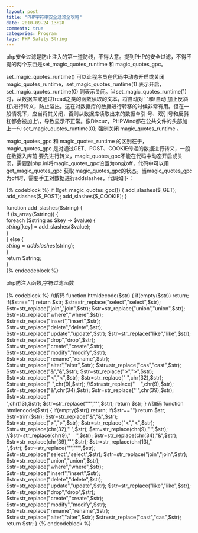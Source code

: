 ```yaml
---
layout: post
title: "PHP字符串安全过滤全攻略"
date: 2010-09-24 13:28
comments: true
categories: Program
tags: PHP Safety String
---
```

<p>php安全过滤是防止注入的第一道防线，不得大意。提到PHP的安全过滤，不得不提的两个东西是set_magic_quotes_runtime 和 magic_quotes_gpc。</p>

<p>set_magic_quotes_runtime() 可以让程序员在代码中动态开启或关闭 magic_quotes_runtime，set_magic_quotes_runtime(1) 表示开启，
set_magic_quotes_runtime(0) 则表示关闭。当set_magic_quotes_runtime(1)时，从数据库或通过fread之类的函数读取的文本，将自动对' "和\自动
加上反斜杠\进行转义，防止溢出。这在对数据库的数据进行转移的时候非常有用。但在一般情况下，应当将其关闭，否则从数据库读取出来的数据单引
号、双引号和反斜杠都会被加上\，导致显示不正常。像Discuz，PHPWind都在公共文件的头部加上一句 set_magic_quotes_runtime(0); 强制关闭 
magic_quotes_runtime 。</p>

<p>magic_quotes_gpc 和 magic_quotes_runtime 的区别在于，magic_quotes_gpc 是对通过GET、POST、COOKIE传递的数据进行转义，一般在数据入库前
要先进行转义，magic_quotes_gpc不能在代码中动态开启或关 闭，需要到php.ini将magic_quotes_gpc设置为on或off，代码中可以用get_magic_quotes_gpc
获取 magic_quotes_gpc的状态。当magic_quotes_gpc为off时，需要手工对数据进行addslashes，代码如下：</p>
<!--more-->
{% codeblock %}
if (!get_magic_quotes_gpc()) {    
     add_slashes($_GET);
     add_slashes($_POST);
     add_slashes($_COOKIE);
}    
   
function add_slashes($string) {    
     if (is_array($string)) {    
         foreach ($string as $key => $value) {    
             $string[$key] = add_slashes($value);    
         }    
     } else {    
         $string = addslashes($string);    
     }    
     return $string;    
}  
{% endcodeblock %}

<p>php防注入函数,字符过滤函数</p>
{% codeblock %}
//解码
function htmldecode($str)
{
	if(empty($str)) return;
	if($str=="") return $str;
	$str=str_replace("sel&#101;ct","select",$str);
	$str=str_replace("jo&#105;n","join",$str);
	$str=str_replace("un&#105;on","union",$str);
	$str=str_replace("wh&#101;re","where",$str);
	$str=str_replace("ins&#101;rt","insert",$str);
	$str=str_replace("del&#101;te","delete",$str);
	$str=str_replace("up&#100;ate","update",$str);
	$str=str_replace("lik&#101;","like",$str);
	$str=str_replace("dro&#112;","drop",$str);
	$str=str_replace("cr&#101;ate","create",$str);
	$str=str_replace("mod&#105;fy","modify",$str);
	$str=str_replace("ren&#097;me","rename",$str);
	$str=str_replace("alt&#101;r","alter",$str);
	$str=str_replace("ca&#115;","cast",$str);
	$str=str_replace("&amp;","&",$str);
	$str=str_replace("&gt;",">",$str);
	$str=str_replace("&lt;","<",$str);
	$str=str_replace("&nbsp;",chr(32),$str);
	$str=str_replace("&nbsp;",chr(9),$str);
	//$str=str_replace("&#160;&#160;&#160;&#160;",chr(9),$str);
	$str=str_replace("&",chr(34),$str);
	$str=str_replace("&#39;",chr(39),$str);
	$str=str_replace("<br />",chr(13),$str);
	$str=str_replace("''","'",$str);
	return $str;
}
//编码
function htmlencode($str)
{
	if(empty($str)) return;
	if($str=="") return $str;
	$str=trim($str);
	$str=str_replace("&","&amp;",$str);
	$str=str_replace(">","&gt;",$str);
	$str=str_replace("<","&lt;",$str);
	$str=str_replace(chr(32),"&nbsp;",$str);
	$str=str_replace(chr(9),"&nbsp;",$str);
	//$str=str_replace(chr(9),"&#160;&#160;&#160;&#160;",$str);
	$str=str_replace(chr(34),"&",$str);
	$str=str_replace(chr(39),"&#39;",$str);
	$str=str_replace(chr(13),"<br />",$str);
	$str=str_replace("'","''",$str);
	$str=str_replace("select","sel&#101;ct",$str);
	$str=str_replace("join","jo&#105;n",$str);
	$str=str_replace("union","un&#105;on",$str);
	$str=str_replace("where","wh&#101;re",$str);
	$str=str_replace("insert","ins&#101;rt",$str);
	$str=str_replace("delete","del&#101;te",$str);
	$str=str_replace("update","up&#100;ate",$str);
	$str=str_replace("like","lik&#101;",$str);
	$str=str_replace("drop","dro&#112;",$str);
	$str=str_replace("create","cr&#101;ate",$str);
	$str=str_replace("modify","mod&#105;fy",$str);
	$str=str_replace("rename","ren&#097;me",$str);
	$str=str_replace("alter","alt&#101;r",$str);
	$str=str_replace("cast","ca&#115;",$str);
	return $str;
} 
{% endcodeblock %}